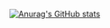 [![Anurag's GitHub stats](https://github-readme-stats.vercel.app/api?NewFei666=anuraghazra)](https://github.com/anuraghazra/github-readme-stats)
